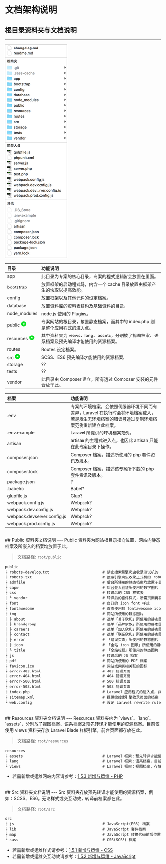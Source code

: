 # 文档架构说明

## 根目录资料夹与文档说明
---
![](/assets/doc.png)
<br/>

| 目录 | 功能说明 |
| :- | :--- |
| app | 此目录为专案的核心目录，专案的程式逻辑皆会放置在里面。 |
| bootstrap | 放置框架的启动程式码，内含一个 cache 目录放置由框架产生的快取以提高效能。 |
| config | 放置框架以及其他元件的设定档案。 |
| database | 放置资料库的资料表结构及基础资料的目录。 |
| node\_modules | node.js 使用的 Plugins。 |
| public ![](/images/star.png) | 专案网站的根目录，放置静态档案，而其中的 index.php 则是整个应用程式的进入点。 |
| resources ![](/images/star.png) | 其中资料夹为 views、lang、assets，分别放了视图档案、语系档案及预先编译才能使用的资源档案。 |
| routes | Routes 设定档案。 |
| src ![](/images/star.png) | SCSS、ES6 预先编译才能使用的资源档案。 |
| storage | ?? |
| tests | ?? |
| vendor | 此目录由 Composer 建立，所有透过 Composer 安装的元件皆放于此。 |

| 档案 | 功能说明 |
| :- | :--- |
| .env | 专案的环境档案，会依照伺服器环境不同而有差异，Laravel 在执行时会将环境档案载入，若是发生无环境档案的错误可透过复制环境档案范例重新建立此档案。 |
| .env.example | Laravel 所提供的环境档案范例。 |
| artisan | artisan 的主程式进入点，也因此 artisan 只能在此专案目录下操作。 |
| composer.json | Composer 档案，描述所使用的 php 套件资讯及版本。 |
| composer.lock | Composer 档案，描述该专案所下载的 php 套件资讯及版本。 |
| package.json | ? |
| .babelrc | Babel? |
| glupfile.js | Glup? |
| webpack.config.js | Webpack? |
| webpack.dev.config.js | Webpack? |
| webpack.devserver.config.js | Webpack? |
| webpack.prod.config.js | Webpack? |

<br/>
## Public 资料夹文档说明
---
Public 资料夹为网站根目录指向位置，网站内静态档案及所嵌入的档案均放置于此。

> 文档路径: `root/public`

```markdown
public
├ robots-develop.txt                        # 禁止搜索引擎爬虫收录测试机的 robots.txt 档案
├ robots.txt                                # 搜索引擎爬虫收录正式机的 robots.txt 档案
├ admfile                                   # 后台所使用的静态档案均放置于此
├ capw                                      # 后台登入验证所使用的数字图片
├ css                                       # 转译后的 CSS 样式表
│ └ vendor                                  # 转译后的套件样式，所需页面再将样式嵌入
├ font                                      # 自订的 icon font 样式
├ fontawesome                               # 首页使用的 fontawesome icon font
├ img                                       # 网站所使用的静态图片
│ ├ about                                   # 选单「关于欣和」所使用的静态图片
│ ├ brandgroup                              # 选单「品牌家族」所使用的静态图片
│ ├ careers                                 # 选单「加入欣和」所使用的静态图片
│ ├ contact                                 # 选单「联系欣和」所使用的静态图片
│ ├ error                                   # 「错误页面」所使用的静态图片
│ ├ icon                                    # 「全站 icon 图示」所使用的静态图片
│ └ title                                   # 「全站标题」所使用的静态图片
├ js                                        # 转译后的 JS 档案
├ pdf                                       # 网站所使用的 PDF 档案
├ favicon.ico                               # 网站或网页相关联的图标
├ error-403.html                            # 403 错误页面
├ error-404.html                            # 404 错误页面
├ error-500.html                            # 500 错误页面
├ error-503.html                            # 503 错误页面
├ index.php                                 # Laravel 应用程式的进入点，非普遍定义的首页
├ sitemap.xml                               # 提供给搜索引擎收录页面的档案
└ web.config                                # 设定 Laravel rewrite rule
```
<br/>
## Resources 资料夹文档说明
---
Resources 资料夹内为 `views`、`lang`、`assets`，分别放了视图档案、语系档案及预先转译才能使用的资源档案。目前仅使用 views 资料夹存放 Laravel Blade 样板引擎，前台页面都存放在此。

> 文档路径: `root/resources`

```markdown
resources
├ assets                                    # Laravel 框架：预先转译才能使用的资源档案，目前不使用
├ lang                                      # Laravel 框架：语系档案，目前尚未使用到此功能
└ views                                     # Laravel 框架：视图档案，存放 Laravel Blade 样板引擎，前台页面都存放在此
```
* 若需新增或运维网站内容请参考：[1.5.3 新增与运维 - PHP](/xin-zeng-yu-wei-yun-f/php.md) 


<br/>
## Src 资料夹文档说明
---
Src 资料夹存放预先转译才能使用的资源档案，例如：SCSS、ES6。无论样式或交互动效，转译前档案都在此。

> 文档路径: `root/src`

```markdown
src
├ js                                        # JavaScript(ES6) 档案
├ lib                                       # JavaScript 套件档案
├ map                                       # JavaScript 转换代码前后位置的信息文件
└ sass                                      # CSS(SCSS) 档案
```
* 若需新增或运维样式请参考：[1.5.1 新增与运维 - CSS](/xin-zeng-yu-wei-yun-f/css.md)
* 若需新增或运维交互动效请参考：[1.5.2 新增与运维 - JavaScript](/xin-zeng-yu-wei-yun-f/javascript.md)






